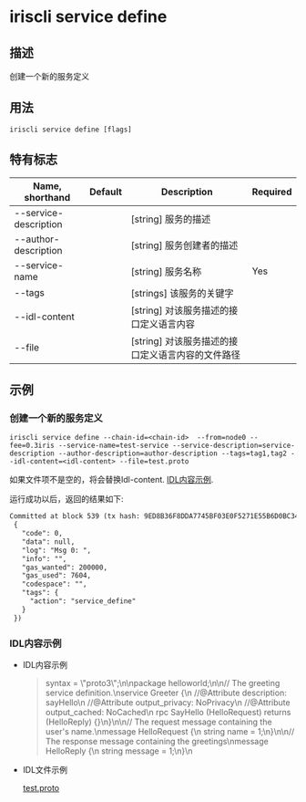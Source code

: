 # iriscli service define 

## 描述

创建一个新的服务定义

## 用法

```
iriscli service define [flags]
```

## 特有标志

| Name, shorthand       | Default                 | Description                                                                       | Required |
| --------------------- | ----------------------- | --------------------------------------------------------------------------------- | -------- |
| --service-description |                         | [string] 服务的描述                                                                 |          |
| --author-description  |                         | [string] 服务创建者的描述                                                            |          |
| --service-name        |                         | [string] 服务名称                                                                   |   Yes    |
| --tags                |                         | [strings] 该服务的关键字                                                             |          |
| --idl-content         |                         | [string] 对该服务描述的接口定义语言内容                                                 |          |
| --file                |                         | [string] 对该服务描述的接口定义语言内容的文件路径                                         |          |

## 示例

### 创建一个新的服务定义
```shell
iriscli service define --chain-id=<chain-id>  --from=node0 --fee=0.3iris --service-name=test-service --service-description=service-description --author-description=author-description --tags=tag1,tag2 --idl-content=<idl-content> --file=test.proto
```
如果文件项不是空的，将会替换Idl-content.  [IDL内容示例](#idl-content-example).

运行成功以后，返回的结果如下:

```txt
Committed at block 539 (tx hash: 9ED8B36F8DDA7745BF03E0F5271E55B6D0BC34B373BFCDB6B5BC78C502DAE032, response:
 {
   "code": 0,
   "data": null,
   "log": "Msg 0: ",
   "info": "",
   "gas_wanted": 200000,
   "gas_used": 7604,
   "codespace": "",
   "tags": {
     "action": "service_define"
   }
 })
```

### IDL内容示例
* IDL内容示例

    > syntax = \\"proto3\\";\n\npackage helloworld;\n\n// The greeting service definition.\nservice Greeter {\n    //@Attribute description: sayHello\n    //@Attribute output_privacy: NoPrivacy\n    //@Attribute output_cached: NoCached\n    rpc SayHello (HelloRequest) returns (HelloReply) {}\n}\n\n// The request message containing the user's name.\nmessage HelloRequest {\n    string name = 1;\n}\n\n// The response message containing the greetings\nmessage HelloReply {\n    string message = 1;\n}\n

* IDL文件示例

    [test.proto](https://github.com/irisnet/irishub/blob/master/docs/features/test.proto)